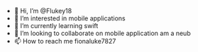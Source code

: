 - 👋 Hi, I’m @Flukey18
- 👀 I’m interested in mobile applications
- 🌱 I’m currently learning swift 
- 💞️ I’m looking to collaborate on mobile application am a neub
- 📫 How to reach me fionaluke7827

<!---
Flukey18/Flukey18 is a ✨ special ✨ repository because its `README.md` (this file) appears on your GitHub profile.
You can click the Preview link to take a look at your changes.
--->
